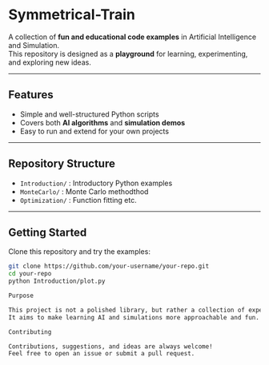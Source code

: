 # Symmetrical-Train
A collection of **fun and educational code examples** in Artificial Intelligence and Simulation.  
This repository is designed as a **playground** for learning, experimenting, and exploring new ideas.

---

## Features
- Simple and well-structured Python scripts
- Covers both **AI algorithms** and **simulation demos**
- Easy to run and extend for your own projects

---

## Repository Structure
- `Introduction/` : Introductory Python examples
- `MonteCarlo/` : Monte Carlo methodthod
- `Optimization/` : Function fitting etc.

---

## Getting Started
Clone this repository and try the examples:

```bash
git clone https://github.com/your-username/your-repo.git
cd your-repo
python Introduction/plot.py

Purpose

This project is not a polished library, but rather a collection of experiments.
It aims to make learning AI and simulations more approachable and fun.

Contributing

Contributions, suggestions, and ideas are always welcome!
Feel free to open an issue or submit a pull request.

